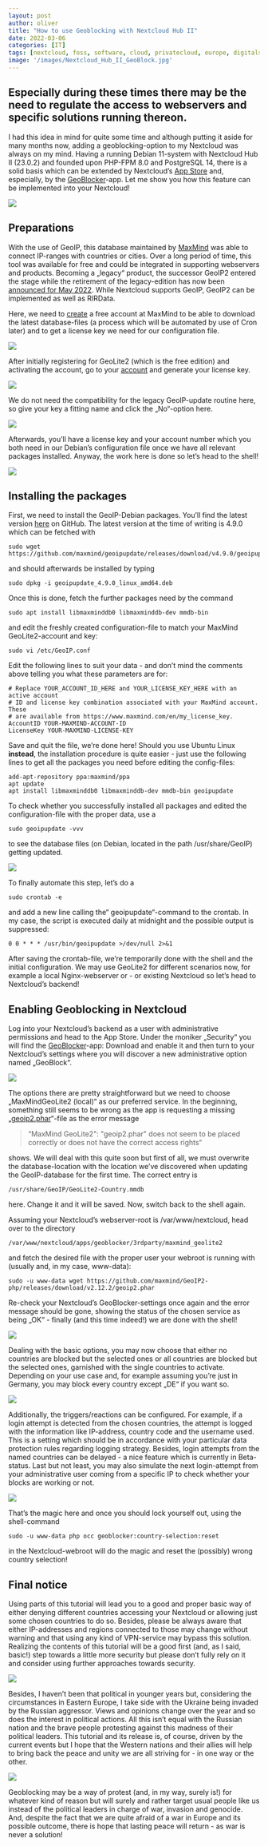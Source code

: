 ```yaml
---
layout: post
author: oliver
title: "How to use Geoblocking with Nextcloud Hub II"
date: 2022-03-06
categories: [IT]
tags: [nextcloud, foss, software, cloud, privatecloud, europe, digitalsovereignty]     # TAG names should always be lowercase
image: '/images/Nextcloud_Hub_II_GeoBlock.jpg'
---
```


## Especially during these times there may be the need to regulate the access to webservers and specific solutions running thereon.

I had this idea in mind for quite some time and although putting it aside for many months now, adding a geoblocking-option to my Nextcloud was always on my mind. Having a running Debian 11-system with Nextcloud Hub II (23.0.2) and founded upon PHP-FPM 8.0 and PostgreSQL 14, there is a solid basis which can be extended by Nextcloud’s [App Store](https://apps.nextcloud.com/) and, especially, by the [GeoBlocker](https://apps.nextcloud.com/apps/geoblocker)\-app. Let me show you how this feature can be implemented into your Nextcloud!

![](../images/photo-1618767451283-c9705dff0874.jpg)

Preparations
------------

With the use of GeoIP, this database maintained by [MaxMind](https://www.maxmind.com/en/home) was able to connect IP-ranges with countries or cities. Over a long period of time, this tool was available for free and could be integrated in supporting webservers and products. Becoming a „legacy“ product, the successor GeoIP2 entered the stage while the retirement of the legacy-edition has now been [announced for May 2022](https://blog.maxmind.com/2020/06/retirement-of-geoip-legacy-downloadable-databases-in-may-2022). While Nextcloud supports GeoIP, GeoIP2 can be implemented as well as RIRData.

Here, we need to [create](https://dev.maxmind.com/geoip/geolite2-free-geolocation-data?lang=en&ref=pifferi.synology.me) a free account at MaxMind to be able to download the latest database-files (a process which will be automated by use of Cron later) and to get a license key we need for our configuration file.

![](../images/GeoLite2_Account.jpg)

After initially registering for GeoLite2 (which is the free edition) and activating the account, go to your [account](https://www.maxmind.com/en/account/login) and generate your license key.

![](../images/GeoLite2_Signup-1.jpg)

We do not need the compatibility for the legacy GeoIP-update routine here, so give your key a fitting name and click the „No“-option here.

![](../images/GeoLite2_Key.jpg)

Afterwards, you’ll have a license key and your account number which you both need in our Debian’s configuration file once we have all relevant packages installed. Anyway, the work here is done so let’s head to the shell!

![](../images/GeoLite2_Key_ready.jpg)

Installing the packages
-----------------------

First, we need to install the GeoIP-Debian packages. You’ll find the latest version [here](https://github.com/maxmind/geoipupdate/releases) on GitHub. The latest version at the time of writing is 4.9.0 which can be fetched with

```
sudo wget https://github.com/maxmind/geoipupdate/releases/download/v4.9.0/geoipupdate_4.9.0_linux_amd64.deb
```


and should afterwards be installed by typing

```
sudo dpkg -i geoipupdate_4.9.0_linux_amd64.deb 

```


Once this is done, fetch the further packages need by the command

```
sudo apt install libmaxminddb0 libmaxminddb-dev mmdb-bin

```


and edit the freshly created configuration-file to match your MaxMind GeoLite2-account and key:

```
sudo vi /etc/GeoIP.conf

```


Edit the following lines to suit your data - and don’t mind the comments above telling you what these parameters are for:

```
# Replace YOUR_ACCOUNT_ID_HERE and YOUR_LICENSE_KEY_HERE with an active account
# ID and license key combination associated with your MaxMind account. These
# are available from https://www.maxmind.com/en/my_license_key.
AccountID YOUR-MAXMIND-ACCOUNT-ID
LicenseKey YOUR-MAXMIND-LICENSE-KEY

```


Save and quit the file, we’re done here! Should you use Ubuntu Linux **instead**, the installation procedure is quite easier - just use the following lines to get all the packages you need before editing the config-files:

```
add-apt-repository ppa:maxmind/ppa
apt update
apt install libmaxminddb0 libmaxminddb-dev mmdb-bin geoipupdate

```


To check whether you successfully installed all packages and edited the configuration-file with the proper data, use a

```
sudo geoipupdate -vvv

```


to see the database files (on Debian, located in the path /usr/share/GeoIP) getting updated.

![](../images/geoipupdate_shell.jpg)

To finally automate this step, let’s do a

```
sudo crontab -e

```


and add a new line calling the“ geoipupdate“-command to the crontab. In my case, the script is executed daily at midnight and the possible output is suppressed:

```
0 0 * * * /usr/bin/geoipupdate >/dev/null 2>&1

```


After saving the crontab-file, we’re temporarily done with the shell and the initial configuration. We may use GeoLite2 for different scenarios now, for example a local Nginx-webserver or - or existing Nextcloud so let’s head to Nextcloud’s backend!

Enabling Geoblocking in Nextcloud
---------------------------------

Log into your Nextcloud’s backend as a user with administrative permissions and head to the App Store. Under the moniker „Security“ you will find the [GeoBlocker](https://github.com/HomeITAdmin/nextcloud_geoblocker)\-app: Download and enable it and then turn to your Nextcloud’s settings where you will discover a new administrative option named „GeoBlock“.

![](../images/Nextcloud_GeoBlocker_App.jpg)

The options there are pretty straightforward but we need to choose „MaxMindGeoLite2 (local)“ as our preferred service. In the beginning, something still seems to be wrong as the app is requesting a missing „[geoip2.phar](https://github.com/maxmind/GeoIP2-php/releases)“-file as the error message

> “MaxMind GeoLite2": "geoip2.phar" does not seem to be placed correctly or does not have the correct access rights“

shows. We will deal with this quite soon but first of all, we must overwrite the database-location with the location we’ve discovered when updating the GeoIP-database for the first time. The correct entry is

```
/usr/share/GeoIP/GeoLite2-Country.mmdb

```


here. Change it and it will be saved. Now, switch back to the shell again.

Assuming your Nextcloud’s webserver-root is /var/www/nextcloud, head over to the directory

```
/var/www/nextcloud/apps/geoblocker/3rdparty/maxmind_geolite2

```


and fetch the desired file with the proper user your webroot is running with (usually and, in my case, www-data):

```
sudo -u www-data wget https://github.com/maxmind/GeoIP2-php/releases/download/v2.12.2/geoip2.phar

```


Re-check your Nextcloud’s GeoBlocker-settings once again and the error message should be gone, showing the status of the chosen service as being „OK“ - finally (and this time indeed!) we are done with the shell!

![](../images/Nextcloud_GeoIP_proper_Settings_Log.jpg)

Dealing with the basic options, you may now choose that either no countries are blocked but the selected ones or all countries are blocked but the selected ones, garnished with the single countries to activate. Depending on your use case and, for example assuming you’re just in Germany, you may block every country except „DE“ if you want so.

![](../images/Nextcloud_GeoIP_Country_Blocked_Log.jpg)

Additionally, the triggers/reactions can be configured. For example, if a login attempt is detected from the chosen countries, the attempt is logged with the information like IP-address, country code and the username used. This is a setting which should be in accordance with your particular data protection rules regarding logging strategy. Besides, login attempts from the named countries can be delayed - a nice feature which is currently in Beta-status. Last but not least, you may also simulate the next login-attempt from your administrative user coming from a specific IP to check whether your blocks are working or not.

![](../images/Nextcloud_GeoIP_Country_Selection.jpg)

That’s the magic here and once you should lock yourself out, using the shell-command

```
sudo -u www-data php occ geoblocker:country-selection:reset

```


in the Nextcloud-webroot will do the magic and reset the (possibly) wrong country selection!

Final notice
------------

Using parts of this tutorial will lead you to a good and proper basic way of either denying different countries accessing your Nextcloud or allowing just some chosen countries to do so. Besides, please be always aware that either IP-addresses and regions connected to those may change without warning and that using any kind of VPN-service may bypass this solution. Realizing the contents of this tutorial will be a good first (and, as I said, basic!) step towards a little more security but please don’t fully rely on it and consider using further approaches towards security.

![](../images/photo-1606765962248-7ff407b51667.jpg)

Besides, I haven’t been that political in younger years but, considering the circumstances in Eastern Europe, I take side with the Ukraine being invaded by the Russian aggressor. Views and opinions change over the year and so does the interest in political actions. All this isn’t equal with the Russian nation and the brave people protesting against this madness of their political leaders. This tutorial and its release is, of course, driven by the current events but I hope that the Western nations and their allies will help to bring back the peace and unity we are all striving for - in one way or the other.

![](../images/photo-1646195207689-96dd0ae586f1.jpg)

Geoblocking may be a way of protest (and, in my way, surely is!) for whatever kind of reason but will surely and rather target usual people like us instead of the political leaders in charge of war, invasion and genocide. And, despite the fact that we are quite afraid of a war in Europe and its possible outcome, there is hope that lasting peace will return - as war is never a solution!